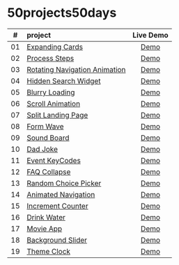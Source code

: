 # 50projects50days
|  #  | project                                                                                                                 |                                      Live Demo                                       |
|:---:|:------------------------------------------------------------------------------------------------------------------------|:------------------------------------------------------------------------------------:|
| 01  | [Expanding Cards](https://github.com/TianQian-A/50projects50days/tree/main/expanding-cards)                             |        [Demo](https://tianqian-a.github.io/50projects50days/expanding-cards/)        |
| 02  | [Process Steps](https://github.com/TianQian-A/50projects50days/tree/main/process-steps)                                 |         [Demo](https://tianqian-a.github.io/50projects50days/process-steps/)         |
| 03  | [Rotating Navigation Animation](https://github.com/TianQian-A/50projects50days/tree/main/rotating-navigation-animation) | [Demo](https://tianqian-a.github.io/50projects50days/rotating-navigation-animation/) |
| 04  | [Hidden Search Widget](https://github.com/TianQian-A/50projects50days/tree/main/hidden-search-widget)                   |     [Demo](https://tianqian-a.github.io/50projects50days/hidden-search-widget/)      |
| 05  | [Blurry Loading](https://github.com/TianQian-A/50projects50days/tree/main/blurry-loading)                               |        [Demo](https://tianqian-a.github.io/50projects50days/blurry-loading/)         |
| 06  | [Scroll Animation](https://github.com/TianQian-A/50projects50days/tree/main/scroll-animation)                           |       [Demo](https://tianqian-a.github.io/50projects50days/scroll-animation/)        |
| 07  | [Split Landing Page](https://github.com/TianQian-A/50projects50days/tree/main/split-landing-page)                       |      [Demo](https://tianqian-a.github.io/50projects50days/split-landing-page/)       |
| 08  | [Form Wave](https://github.com/TianQian-A/50projects50days/tree/main/form-wave)                                         |           [Demo](https://tianqian-a.github.io/50projects50days/form-wave/)           |
| 09  | [Sound Board](https://github.com/TianQian-A/50projects50days/tree/main/sound-board)                                     |          [Demo](https://tianqian-a.github.io/50projects50days/sound-board/)          |
| 10  | [Dad Joke](https://github.com/TianQian-A/50projects50days/tree/main/dad-joke)                                           |           [Demo](https://tianqian-a.github.io/50projects50days/dad-joke/)            |
| 11  | [Event KeyCodes](https://github.com/TianQian-A/50projects50days/tree/main/event-keycodes)                               |        [Demo](https://tianqian-a.github.io/50projects50days/event-keycodes/)         |
| 12  | [FAQ Collapse](https://github.com/TianQian-A/50projects50days/tree/main/faq-collapse)                                   |         [Demo](https://tianqian-a.github.io/50projects50days/faq-collapse/)          |
| 13  | [Random Choice Picker](https://github.com/TianQian-A/50projects50days/tree/main/random-choice-picker)                   |     [Demo](https://tianqian-a.github.io/50projects50days/random-choice-picker/)      |
| 14  | [Animated Navigation](https://github.com/TianQian-A/50projects50days/tree/main/animated-navigation)                     |      [Demo](https://tianqian-a.github.io/50projects50days/animated-navigation/)      |
| 15  | [Increment Counter](https://github.com/TianQian-A/50projects50days/tree/main/increment-counter)                         |       [Demo](https://tianqian-a.github.io/50projects50days/increment-counter/)       |
| 16  | [Drink Water](https://github.com/TianQian-A/50projects50days/tree/main/drink-water)                                     |          [Demo](https://tianqian-a.github.io/50projects50days/drink-water/)          |
| 17  | [Movie App](https://github.com/TianQian-A/50projects50projects/tree/main/movie-app)                                     |           [Demo](https://tianqian-a.github.io/50projects50days/movie-app/)           |
| 18  | [Background Slider](https://github.com/TianQian-A/50projects50days/tree/main/background-slider)                         |       [Demo](https://tianqianq-a.github.io/50projects50days/background-slider)       |                                                                                      |
| 19  | [Theme Clock](https://github.com/TianQian-A/50projects50days/tree/main/theme-clock)                                     |            [Demo](https://tianqian-a.github.io/50projects50/theme-clock)             |
